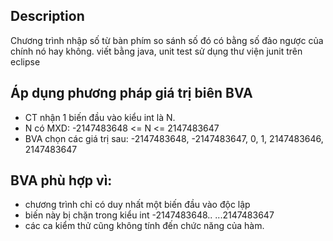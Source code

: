 
## Description
Chương trình nhập số từ bàn phím so sánh số đó có bằng số đảo ngược của chính nó hay không. 
viết bằng java, unit test sử dụng thư viện junit trên eclipse

## Áp dụng phương pháp giá trị biên BVA
- CT nhận 1 biến đầu vào kiểu int là N.
- N có MXD: -2147483648 <= N <= 2147483647
- BVA chọn các giá trị sau: -2147483648, -2147483647, 0, 1, 2147483646, 2147483647

## BVA phù hợp vì:
- chương trình chỉ có duy nhất một biến đầu vào độc lập
- biến này bị chặn trong kiểu int -2147483648.. ...2147483647
- các ca kiểm thử cũng không tính đến chức năng của hàm. 
